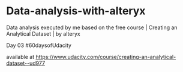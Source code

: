 # Data-analysis-with-alteryx
Data analysis executed by me based on the free course | Creating an Analytical Dataset | by alteryx

Day 03 #60daysofUdacity

available at
https://www.udacity.com/course/creating-an-analytical-dataset--ud977
